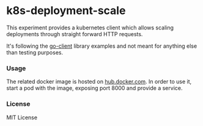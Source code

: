 # k8s-deployment-scale

This experiment provides a kubernetes client which allows scaling deployments through straight forward HTTP requests.
 
It's following the [go-client](https://github.com/kubernetes/client-go) library examples and not meant for anything else than testing purposes.

### Usage

The related docker image is hosted on [hub.docker.com](https://hub.docker.com/r/tolleiv/k8s-deployment-scale/). In order to use it, start a pod with the image, exposing port 8000 and provide a service.

### License

MIT License